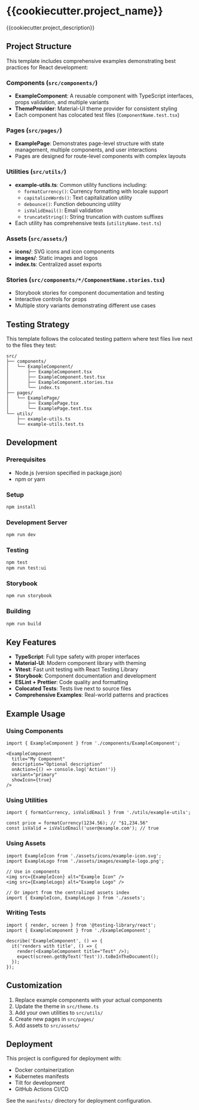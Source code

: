 # {{cookiecutter.project_name}}

{{cookiecutter.project_description}}

## Project Structure

This template includes comprehensive examples demonstrating best practices for React development:

### Components (`src/components/`)
- **ExampleComponent**: A reusable component with TypeScript interfaces, props validation, and multiple variants
- **ThemeProvider**: Material-UI theme provider for consistent styling
- Each component has colocated test files (`ComponentName.test.tsx`)

### Pages (`src/pages/`)
- **ExamplePage**: Demonstrates page-level structure with state management, multiple components, and user interactions
- Pages are designed for route-level components with complex layouts

### Utilities (`src/utils/`)
- **example-utils.ts**: Common utility functions including:
  - `formatCurrency()`: Currency formatting with locale support
  - `capitalizeWords()`: Text capitalization utility
  - `debounce()`: Function debouncing utility
  - `isValidEmail()`: Email validation
  - `truncateString()`: String truncation with custom suffixes
- Each utility has comprehensive tests (`utilityName.test.ts`)

### Assets (`src/assets/`)
- **icons/**: SVG icons and icon components
- **images/**: Static images and logos
- **index.ts**: Centralized asset exports

### Stories (`src/components/*/ComponentName.stories.tsx`)
- Storybook stories for component documentation and testing
- Interactive controls for props
- Multiple story variants demonstrating different use cases

## Testing Strategy

This template follows the colocated testing pattern where test files live next to the files they test:

```
src/
├── components/
│   └── ExampleComponent/
│       ├── ExampleComponent.tsx
│       ├── ExampleComponent.test.tsx
│       ├── ExampleComponent.stories.tsx
│       └── index.ts
├── pages/
│   └── ExamplePage/
│       ├── ExamplePage.tsx
│       └── ExamplePage.test.tsx
└── utils/
    ├── example-utils.ts
    └── example-utils.test.ts
```

## Development

### Prerequisites
- Node.js (version specified in package.json)
- npm or yarn

### Setup
```bash
npm install
```

### Development Server
```bash
npm run dev
```

### Testing
```bash
npm test
npm run test:ui
```

### Storybook
```bash
npm run storybook
```

### Building
```bash
npm run build
```

## Key Features

- **TypeScript**: Full type safety with proper interfaces
- **Material-UI**: Modern component library with theming
- **Vitest**: Fast unit testing with React Testing Library
- **Storybook**: Component documentation and development
- **ESLint + Prettier**: Code quality and formatting
- **Colocated Tests**: Tests live next to source files
- **Comprehensive Examples**: Real-world patterns and practices

## Example Usage

### Using Components
```tsx
import { ExampleComponent } from './components/ExampleComponent';

<ExampleComponent
  title="My Component"
  description="Optional description"
  onAction={() => console.log('Action!')}
  variant="primary"
  showIcon={true}
/>
```

### Using Utilities
```tsx
import { formatCurrency, isValidEmail } from './utils/example-utils';

const price = formatCurrency(1234.56); // "$1,234.56"
const isValid = isValidEmail('user@example.com'); // true
```

### Using Assets
```tsx
import ExampleIcon from './assets/icons/example-icon.svg';
import ExampleLogo from './assets/images/example-logo.png';

// Use in components
<img src={ExampleIcon} alt="Example Icon" />
<img src={ExampleLogo} alt="Example Logo" />

// Or import from the centralized assets index
import { ExampleIcon, ExampleLogo } from './assets';
```

### Writing Tests
```tsx
import { render, screen } from '@testing-library/react';
import { ExampleComponent } from './ExampleComponent';

describe('ExampleComponent', () => {
  it('renders with title', () => {
    render(<ExampleComponent title="Test" />);
    expect(screen.getByText('Test')).toBeInTheDocument();
  });
});
```

## Customization

1. Replace example components with your actual components
2. Update the theme in `src/theme.ts`
3. Add your own utilities to `src/utils/`
4. Create new pages in `src/pages/`
5. Add assets to `src/assets/`

## Deployment

This project is configured for deployment with:
- Docker containerization
- Kubernetes manifests
- Tilt for development
- GitHub Actions CI/CD

See the `manifests/` directory for deployment configuration. 